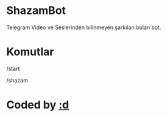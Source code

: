 # ShazamBot
Telegram Video ve Seslerinden bilinmeyen şarkıları bulan bot. 

# Komutlar

/start

/shazam

# Coded by [:d]("https://t.me/mmagneto")
